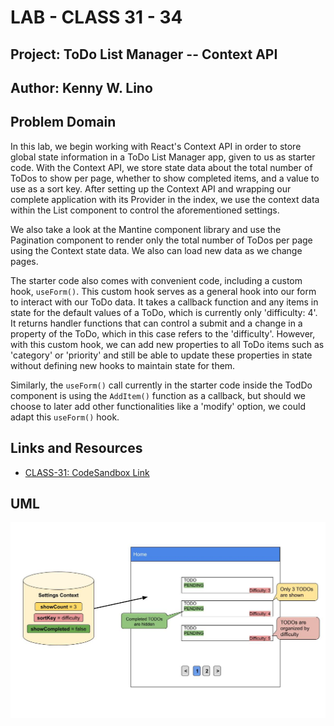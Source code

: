 # LAB - CLASS 31 - 34

## Project: ToDo List Manager -- Context API

## Author: Kenny W. Lino

## Problem Domain

In this lab, we begin working with React's Context API in order to store global state information in a ToDo List Manager app, given to us as starter code. With the Context API, we store state data about the total number of ToDos to show per page, whether to show completed items, and a value to use as a sort key. After setting up the Context API and wrapping our complete application with its Provider in the index, we use the context data within the List component to control the aforementioned settings.

We also take a look at the Mantine component library and use the Pagination component to render only the total number of ToDos per page using the Context state data. We also can load new data as we change pages.

The starter code also comes with convenient code, including a custom hook, `useForm()`. This custom hook serves as a general hook into our form to interact with our ToDo data. It takes a callback function and any items in state for the default values of a ToDo, which is currently only 'difficulty: 4'. It returns handler functions that can control a submit and a change in a property of the ToDo, which in this case refers to the 'difficulty'. However, with this custom hook, we can add new properties to all ToDo items such as 'category' or 'priority' and still be able to update these properties in state without defining new hooks to maintain state for them. 

Similarly, the `useForm()` call currently in the starter code inside the TodDo component is using the `AddItem()` function as a callback, but should we choose to later add other functionalities like a 'modify' option, we could adapt this `useForm()` hook.

## Links and Resources

* [CLASS-31: CodeSandbox Link](https://fekf9z-3000.preview.csb.app/)

## UML

![CLASS-31 UML](./assets/CLASS-31_%20Context%20API.jpeg)
